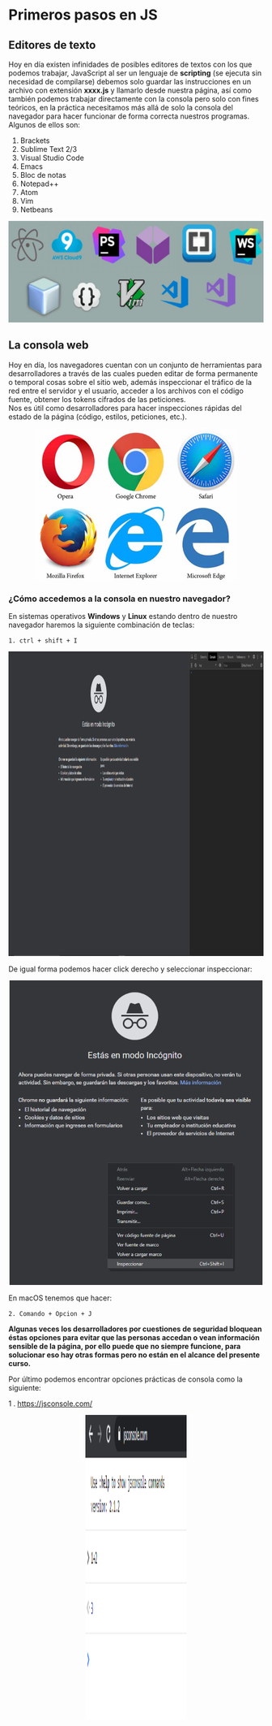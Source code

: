 # Primeros pasos en JS  

## Editores de texto 
Hoy en día existen infinidades de posibles editores de textos con los que podemos trabajar, JavaScript al ser un lenguaje de **scripting** (se ejecuta sin necesidad de compilarse) debemos solo guardar las instrucciones en un archivo con extensión **xxxx.js** y llamarlo desde nuestra página, así como también podemos trabajar directamente con la consola pero solo con fines teóricos, en la práctica necesitamos más allá de solo la consola del navegador para hacer funcionar de forma correcta nuestros programas. Algunos de ellos son:      

1. Brackets  
2. Sublime Text 2/3  
3. Visual Studio Code  
4. Emacs    
5. Bloc de notas  
6. Notepad++  
7. Atom  
8. Vim  
9. Netbeans


<p align="center"> 
<img src="./img/editores.png" width="700px;" height="200;">
</p>   

## La consola web  

Hoy en día, los navegadores cuentan con un conjunto de herramientas para desarrolladores a través de las cuales pueden editar de forma permanente o temporal cosas sobre el sitio web, además inspeccionar el tráfico de la red entre el servidor y el usuario, acceder a los archivos con el código fuente, obtener los tokens cifrados de las peticiones.  
Nos es útil como desarrolladores para hacer inspecciones rápidas del estado de la página (código, estilos, peticiones, etc.).  

<p align="center"> 
<img src="./img/navegadores.png" width="400px;" height="300;">
</p>  

### ¿Cómo accedemos a la consola en nuestro navegador?
  En sistemas operativos **Windows** y **Linux** estando dentro de nuestro navegador haremos la siguiente combinación de teclas:  
  
    1. ctrl + shift + I 
    
<p align="center"> 
<img src="./img/abrir-consola.png" width="950px;" height="600;">
</p>   

De igual forma podemos hacer click derecho y seleccionar inspeccionar:  

<p align="center"> 
<img src="./img/inspeccionar.png" width="500px;" height="600;">
</p>  

  En macOS tenemos que hacer:     
    
    2. Comando + Opcion + J


**Algunas veces los desarrolladores por cuestiones de seguridad bloquean éstas opciones para evitar que las personas accedan o vean información sensible de la página, 
por ello puede que no siempre funcione, para solucionar eso hay otras formas pero no están en el alcance del presente curso.**  


Por último podemos encontrar opciones prácticas de consola como la siguiente:  

1 . https://jsconsole.com/

<p align="center"> 
<img src="./img/jsconsole.png" width="200px;" height="600;">
</p> 
